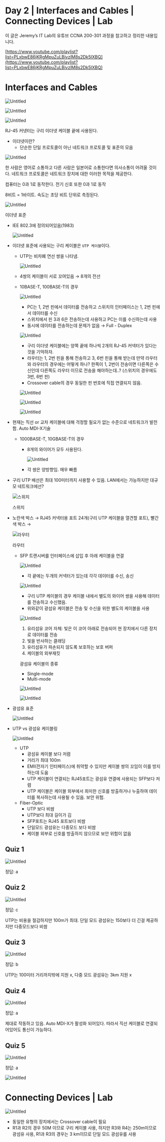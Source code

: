 # Day 2 | Interfaces and Cables | Connecting Devices | Lab

이 글은 Jeremy’s IT Lab의 유튜브 CCNA 200-301 과정을 참고하고 정리한 내용입니다.

[https://www.youtube.com/playlist?list=PLxbwE86jKRgMpuZuLBivzlM8s2Dk5lXBQ](https://www.youtube.com/playlist?list=PLxbwE86jKRgMpuZuLBivzlM8s2Dk5lXBQ)

# Interfaces and Cables

![Untitled](img/Day2/Untitled.png)

![Untitled](img/Day2/Untitled%201.png)

![Untitled](img/Day2/Untitled%202.png)

RJ-45 커넷터는 구리 이더넷 케이블 끝에 사용된다. 

- 이더넷이란?
    - 단순한 단일 프로토콜이 아닌 네트워크 프로토콜 및 표준의 모음

![Untitled](img/Day2/Untitled%203.png)

한 사람은 영어로 소통하고 다른 사람은 일본어로 소통한다면 의사소통이 어려울 것이다. 네트워크 프로토콜은 네트워크 장치에 대한 이러한 목적을 제공한다. 

컴퓨터는 0과 1로 동작한다. 전기 신호 또한 0과 1로 동작 

8비트 = 1바이트. 속도는 초당 비트 단위로 측정된다. 

![Untitled](img/Day2/Untitled%204.png)

이더넷 표준 

- IEE 802.3에 정의되어있음(1983)
    
    ![Untitled](img/Day2/Untitled%205.png)
    
- 이더넷 표준에 사용되는 구리 케이블은 `UTP 케이블`이다.
    - UTP는 비차폐 연선 쌍을 나타냄.
        
        ![Untitled](img/Day2/Untitled%206.png)
        
    - 4쌍의 케이블이 서로 꼬여있음 → 8개의 전선
    - 10BASE-T, 100BASE-T의 경우
        
        ![Untitled](img/Day2/Untitled%207.png)
        
        - PC는 1, 2번 핀에서 데이터를 전송하고 스위치의 인터페이스는 1, 2번 핀에서 데이터를 수신
        - 스위치에서 핀 3과 6은 전송하는데 사용하고 PC는 이를 수신하는데 사용
        - 동시에 데이터를 전송하는데 문제가 없음 → Full - Duplex
        
        ![Untitled](img/Day2/Untitled%208.png)
        
        - 구리 이더넷 케이블에는 양쪽 끝에 하나씩 2개의 RJ-45 커넥터가 있다는 것을 기억하자.
        - 라우터는 1, 2번 핀을 통해 전송하고 3, 6번 핀을 통해 받는데 만약 라우터와 라우터의 경우에는 어떻게 하나? 한쪽이 1, 2번이 전송이면 다른쪽은 수신인데 다른쪽도 라우터 이므로 전송을 해야하는데..? (스위치의 경우에도 3번, 6번 핀)
        - Crossover cable의 경우 동일한 핀 번호에 직접 연결되지 않음.
        
        ![Untitled](img/Day2/Untitled%209.png)
        
        ![Untitled](img/Day2/Untitled%2010.png)
        
        ![Untitled](img/Day2/Untitled%2011.png)
        
- 현재는 직선 or 교차 케이블에 대해 걱정할 필요가 없는 수준으로 네트워크가 발전함. Auto MDI-X기술
    - 1000BASE-T, 10GBASE-T의 경우
        - 8개의 와이어가 모두 사용된다.
            
            ![Untitled](img/Day2/Untitled%2012.png)
            
        - 각 쌍은 양방향임. 매우 빠름
        
- 구리 UTP 배선은 최대 100미터까지 사용할 수 있음. LAN에서는 가능하지만 대규모 네트워크에선?
    
    ![스위치 ](img/Day2/Untitled%2013.png)
    
    스위치 
    
- 노란색 박스 → RJ45 커넥터용 포트 24개(구리 UTP 케이블을 열견할 포트), 빨간색 박스 →
    
    ![라우터 ](img/Day2/Untitled%2014.png)
    
    라우터 
    
    - SFP 트랜시버를 인터페이스에 삽입 후 아래 케이블을 연결
        
        ![Untitled](img/Day2/Untitled%2015.png)
        
        - 각 끝에는 두개의 커넥터가 있는데 각각 데이터를 수신, 송신
        
        ![Untitled](img/Day2/Untitled%2016.png)
        
        - 구리 UTP 케이블의 경우 케이블 내에서 별도의 와이어 쌍을 사용해 데이터를 전송하고 수신했음.
        - 위와같이 광섬유 케이블은 전송 및 수신을 위한 별도의 케이블을 사용
        
        ![Untitled](img/Day2/Untitled%2017.png)
        
        1. 유리섬유 코어 자체: 빛은 이 코어 아래로 전송되어 현 장치에서 다른 장치로 데이터를 전송 
        2. 빛을 반사하는 클래딩 
        3. 유리섬유가 파손되지 않도록 보호하는 보호 버퍼 
        4. 케이블의 외부재킷
        
        광섬유 케이블의 종류
        
        - Single-mode
        - Multi-mode
        
        ![Untitled](img/Day2/Untitled%2018.png)
        
        ![Untitled](img/Day2/Untitled%2019.png)
        
- 광섬유 표준
    
    ![Untitled](img/Day2/Untitled%2020.png)
    
- UTP vs 광섬유 케이블링
    
    ![Untitled](img/Day2/Untitled%2021.png)
    
    - UTP
        - 광섬유 케이블 보다 저렴
        - 거리가 최대 100m
        - EMI(전자기 인터페이스)에 취약할 수 있지만 케이블 쌍의 꼬임이 이를 방지하는데 도움
        - UTP 케이블이 연결되는 RJ45포트는 광섬유 연결에 사용되는 SFP보다 저렴
        - UTP 케이블은 케이블 외부에서 희미한 신호를 방출하거나 누출하여 데이터를 복사하는데 사용될 수 있음. 보안 위험.
    - Fiber-Optic
        - UTP 보다 비쌈
        - UTP보다 최대 길이가 김
        - SFP포트는 RJ45 포트보다 비쌈
        - 단일모드 광섬유는 다중모드 보다 비쌈
        - 케이블 외부로 신호를 방출하지 않으므로 보안 위험이 없음
        

## Quiz 1

![Untitled](img/Day2/Untitled%2022.png)

정답: a

## Quiz 2

![Untitled](img/Day2/Untitled%2023.png)

정답: c

UTP는 비용을 절감하지만 100m가 최대. 단일 모드 광섬유는 150보다 더 긴걸 제공하지만 다중모드보다 비쌈 

## Quiz 3

![Untitled](img/Day2/Untitled%2024.png)

정답: b

UTP는 100미터 거리까지밖에 지원 x, 다중 모드 광섬유는 3km 지원 x

## Quiz 4

![Untitled](img/Day2/Untitled%2025.png)

정답: a

제대로 작동하고 있음. Auto MDI-X가 활성화 되어있다. 따라서 직선 케이블로 연결되어있어도 통신이 가능하다. 

## Quiz 5

![Untitled](img/Day2/Untitled%2026.png)

정답: a

![Untitled](img/Day2/Untitled%2027.png)

# Connecting Devices | Lab

![Untitled](img/Day2/Untitled%2028.png)

- 동일한 유형의 장치에서는 Crossover cable이 필요
- R1과 R2의 경우 50M 이므로 구리 케이블 사용, 하지만 R3와 R4는 250m이므로 광섬유 사용, R1과 R3의 경우는 3 km이므로 단일 모드 광섬유를 사용
